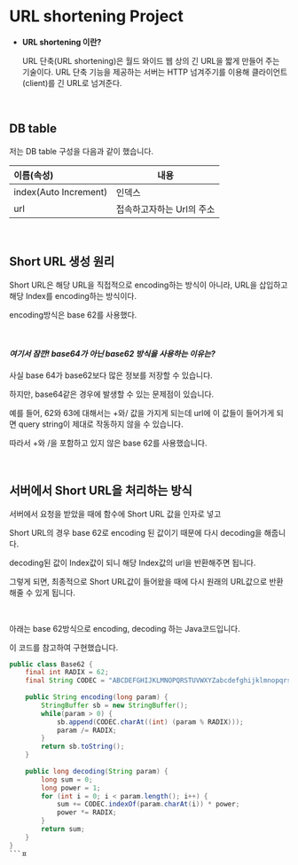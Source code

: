 
# URL shortening Project

- **URL shortening 이란?**

  URL 단축(URL shortening)은 월드 와이드 웹 상의 긴 URL을 짧게 만들어 주는 기술이다. URL 단축 기능을 제공하는 서버는 HTTP 넘겨주기를 이용해 클라이언트(client)를 긴 URL로 넘겨준다.

<br/>

## DB table

저는 DB table 구성을 다음과 같이 했습니다.

| 이름(속성)            | 내용                      |
| :-------------------- | ------------------------- |
| index(Auto Increment) | 인덱스                    |
| url                   | 접속하고자하는 Url의 주소 |



<br/>

## Short URL 생성 원리

Short URL은 해당 URL을 직접적으로 encoding하는 방식이 아니라, URL을 삽입하고 해당 Index를 encoding하는 방식이다.

encoding방식은 base 62를 사용했다.

<br/>

#### *여기서 잠깐! base64가 아닌 base62 방식을 사용하는 이유는?*

사실 base 64가 base62보다 많은 정보를 저장할 수 있습니다.

하지만, base64같은 경우에 발생할 수 있는 문제점이 있습니다.

예를 들어, 62와 63에 대해서는 +와/ 값을 가지게 되는데 url에 이 값들이 들어가게 되면 query string이 제대로 작동하지 않을 수 있습니다.

따라서 +와 /을 포함하고 있지 않은 base 62를 사용했습니다.



<br/>

## 서버에서 Short URL을 처리하는 방식

서버에서 요청을 받았을 때에 함수에 Short URL 값을 인자로 넣고

Short URL의 경우 base 62로 encoding 된 값이기 때문에 다시 decoding을 해줍니다.

decoding된 값이 Index값이 되니 해당 Index값의 url을 반환해주면 됩니다.

그렇게 되면, 최종적으로 Short URL값이 들어왔을 때에 다시 원래의 URL값으로 반환해줄 수 있게 됩니다.

<br/>

아래는 base 62방식으로 encoding, decoding 하는 Java코드입니다.

이 코드를 참고하여 구현했습니다.

```java
public class Base62 {
	final int RADIX = 62;
	final String CODEC = "ABCDEFGHIJKLMNOPQRSTUVWXYZabcdefghijklmnopqrstuvwxyz0123456789";
	
	public String encoding(long param) {
		StringBuffer sb = new StringBuffer();
		while(param > 0) {
			sb.append(CODEC.charAt((int) (param % RADIX)));
			param /= RADIX;
		}
		return sb.toString();
	}
	
	public long decoding(String param) {
		long sum = 0;
		long power = 1;
		for (int i = 0; i < param.length(); i++) {
			sum += CODEC.indexOf(param.charAt(i)) * power;
			power *= RADIX;
		}
		return sum;
	}
}
```ㅍ

